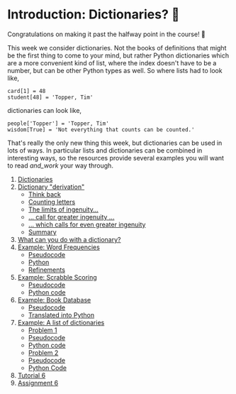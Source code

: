 # Introduction: Dictionaries? 📖

Congratulations on making it past the halfway point in the course! 💪

This week we consider dictionaries. Not the books of definitions that might be the first thing to come to your mind, but rather Python dictionaries which are a more convenient kind of list, where the index doesn't have to be a number, but can be other Python types as well. So where lists had to look like,

    card[1] = 48
    student[48] = 'Topper, Tim'

dictionaries can look like,

    people['Topper'] = 'Topper, Tim'
    wisdom[True] = 'Not everything that counts can be counted.'

That's really the only new thing this week, but dictionaries can be used in lots of ways. In particular lists and dictionaries can be combined in interesting ways, so the resources provide several examples you will want to read _and_work_ your way through.


1. [Dictionaries](01_Dictionaries.md)
1. [Dictionary
    "derivation"](02_Dictionary_derivation.md)
    -   [Think
        back](02_Dictionary_derivation.md#think-back)
    -   [Counting
        letters](02_Dictionary_derivation.md#counting-letters)
    -   [The limits of
        ingenuity...](02_Dictionary_derivation.md#the-limits-of-ingenuity...)
    -   [... call for greater ingenuity
        ...](02_Dictionary_derivation.md#call-for-greater-ingenuity-...)
    -   [... which calls for even greater
        ingenuity](02_Dictionary_derivation.md#which-calls-for-even-greater-ingenuity)
    -   [Summary](02_Dictionary_derivation.md#summary)
1. [What can you do with a
    dictionary?](03_What_can_you_do_with_a_dictionary.md)
1. [Example: Word
    Frequencies](04_Example_word_frequencies.md)
    -   [Pseudocode](04_Example_word_frequencies.md#pseudocode)
    -   [Python](04_Example_word_frequencies.md#python)
    -   [Refinements](04_Example_word_frequencies.md#refinements)
1. [Example: Scrabble
    Scoring](05_Example_Scrabble_scoring.md)
    -   [Pseudocode](05_Example_Scrabble_scoring.md#pseudocode-1)
    -   [Python
        code](05_Example_Scrabble_scoring.md#python-code)
1. [Example: Book
    Database](06_Example_Book_database.md)
    -   [Pseudocode](06_Example_Book_database.md#pseudocode-2)
    -   [Translated into
        Python](06_Example_Book_database.md#translated-into-python)
1. [Example: A list of
    dictionaries](07_Example_A_list_of_dictionaries.md)
    -   [Problem
        1](07_Example_A_list_of_dictionaries.md#problem-1)
    -   [Pseudocode](07_Example_A_list_of_dictionaries.md#pseudocode-3)
    -   [Python
        code](07_Example_A_list_of_dictionaries.md#python-code-1)
    -   [Problem
        2](07_Example_A_list_of_dictionaries.md#problem-2)
    -   [Pseudocode](07_Example_A_list_of_dictionaries.md#pseudocode-4)
    -   [Python
        Code](07_Example_A_list_of_dictionaries.md#python-code-2)
1. [Tutorial 6](70_Exercise_sheet_6.md)
1. [Assignment 6](90_Assignment_6.md)
